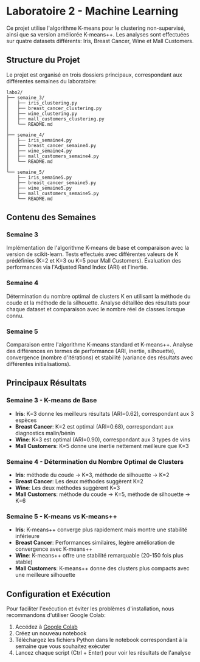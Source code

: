 # Laboratoire 2 - Machine Learning

Ce projet utilise l'algorithme K-means pour le clustering non-supervisé, ainsi que sa version améliorée K-means++. Les analyses sont effectuées sur quatre datasets différents: Iris, Breast Cancer, Wine et Mall Customers.

## Structure du Projet

Le projet est organisé en trois dossiers principaux, correspondant aux différentes semaines du laboratoire:

```
labo2/
├── semaine_3/
│   ├── iris_clustering.py
│   ├── breast_cancer_clustering.py
│   ├── wine_clustering.py
│   ├── mall_customers_clustering.py
│   └── README.md 
│
├── semaine_4/
│   ├── iris_semaine4.py
│   ├── breast_cancer_semaine4.py
│   ├── wine_semaine4.py
│   ├── mall_customers_semaine4.py
│   └── README.md 
│
└── semaine_5/
    ├── iris_semaine5.py
    ├── breast_cancer_semaine5.py
    ├── wine_semaine5.py
    ├── mall_customers_semaine5.py
    └── README.md 
```

## Contenu des Semaines

### Semaine 3
Implémentation de l'algorithme K-means de base et comparaison avec la version de scikit-learn. Tests effectués avec différentes valeurs de K prédéfinies (K=2 et K=3 ou K=5 pour Mall Customers). Évaluation des performances via l'Adjusted Rand Index (ARI) et l'inertie.

### Semaine 4
Détermination du nombre optimal de clusters K en utilisant la méthode du coude et la méthode de la silhouette. Analyse détaillée des résultats pour chaque dataset et comparaison avec le nombre réel de classes lorsque connu.

### Semaine 5
Comparaison entre l'algorithme K-means standard et K-means++. Analyse des différences en termes de performance (ARI, inertie, silhouette), convergence (nombre d'itérations) et stabilité (variance des résultats avec différentes initialisations).

## Principaux Résultats

### Semaine 3 - K-means de Base
- **Iris**: K=3 donne les meilleurs résultats (ARI=0.62), correspondant aux 3 espèces
- **Breast Cancer**: K=2 est optimal (ARI=0.68), correspondant aux diagnostics malin/bénin
- **Wine**: K=3 est optimal (ARI=0.90), correspondant aux 3 types de vins
- **Mall Customers**: K=5 donne une inertie nettement meilleure que K=3

### Semaine 4 - Détermination du Nombre Optimal de Clusters
- **Iris**: méthode du coude → K=3, méthode de silhouette → K=2
- **Breast Cancer**: Les deux méthodes suggèrent K=2
- **Wine**: Les deux méthodes suggèrent K=3
- **Mall Customers**: méthode du coude → K=5, méthode de silhouette → K=6

### Semaine 5 - K-means vs K-means++
- **Iris**: K-means++ converge plus rapidement mais montre une stabilité inférieure
- **Breast Cancer**: Performances similaires, légère amélioration de convergence avec K-means++
- **Wine**: K-means++ offre une stabilité remarquable (20-150 fois plus stable)
- **Mall Customers**: K-means++ donne des clusters plus compacts avec une meilleure silhouette

## Configuration et Exécution

Pour faciliter l'exécution et éviter les problèmes d'installation, nous recommandons d'utiliser Google Colab:

1. Accédez à [Google Colab](https://colab.research.google.com/)
2. Créez un nouveau notebook
3. Téléchargez les fichiers Python dans le notebook correspondant à la semaine que vous souhaitez exécuter
4. Lancez chaque script (Ctrl + Enter) pour voir les résultats de l'analyse
